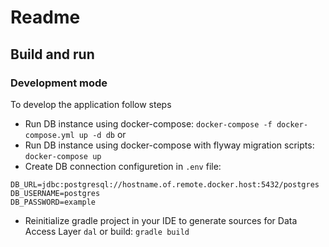 # Readme

## Build and run

### Development mode
To develop the application follow steps

 * Run DB instance using docker-compose: `docker-compose -f docker-compose.yml up -d db`
 or
 * Run DB instance using docker-compose with flyway migration scripts: 
 `docker-compose up`
 * Create DB connection configuretion in `.env` file:
```properties
DB_URL=jdbc:postgresql://hostname.of.remote.docker.host:5432/postgres
DB_USERNAME=postgres
DB_PASSWORD=example
```
* Reinitialize gradle project in your IDE to generate sources for Data Access Layer `dal` or build:
`gradle build`